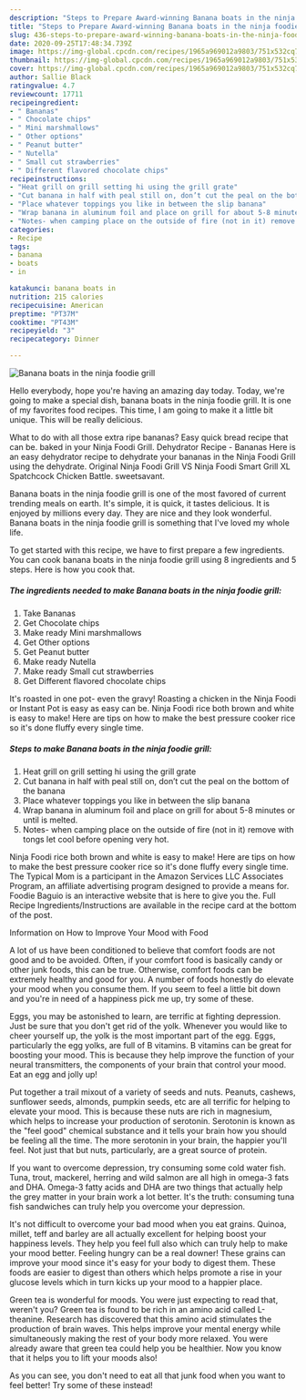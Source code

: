 ```yaml
---
description: "Steps to Prepare Award-winning Banana boats in the ninja foodie grill"
title: "Steps to Prepare Award-winning Banana boats in the ninja foodie grill"
slug: 436-steps-to-prepare-award-winning-banana-boats-in-the-ninja-foodie-grill
date: 2020-09-25T17:48:34.739Z
image: https://img-global.cpcdn.com/recipes/1965a969012a9803/751x532cq70/banana-boats-in-the-ninja-foodie-grill-recipe-main-photo.jpg
thumbnail: https://img-global.cpcdn.com/recipes/1965a969012a9803/751x532cq70/banana-boats-in-the-ninja-foodie-grill-recipe-main-photo.jpg
cover: https://img-global.cpcdn.com/recipes/1965a969012a9803/751x532cq70/banana-boats-in-the-ninja-foodie-grill-recipe-main-photo.jpg
author: Sallie Black
ratingvalue: 4.7
reviewcount: 17711
recipeingredient:
- " Bananas"
- " Chocolate chips"
- " Mini marshmallows"
- " Other options"
- " Peanut butter"
- " Nutella"
- " Small cut strawberries"
- " Different flavored chocolate chips"
recipeinstructions:
- "Heat grill on grill setting hi using the grill grate"
- "Cut banana in half with peal still on, don’t cut the peal on the bottom of the banana"
- "Place whatever toppings you like in between the slip banana"
- "Wrap banana in aluminum foil and place on grill for about 5-8 minutes or until is melted."
- "Notes- when camping place on the outside of fire (not in it) remove with tongs let cool before opening very hot."
categories:
- Recipe
tags:
- banana
- boats
- in

katakunci: banana boats in 
nutrition: 215 calories
recipecuisine: American
preptime: "PT37M"
cooktime: "PT43M"
recipeyield: "3"
recipecategory: Dinner

---
```



![Banana boats in the ninja foodie grill](https://img-global.cpcdn.com/recipes/1965a969012a9803/751x532cq70/banana-boats-in-the-ninja-foodie-grill-recipe-main-photo.jpg)

Hello everybody, hope you're having an amazing day today. Today, we're going to make a special dish, banana boats in the ninja foodie grill. It is one of my favorites food recipes. This time, I am going to make it a little bit unique. This will be really delicious.

What to do with all those extra ripe bananas? Easy quick bread recipe that can be. baked in your Ninja Foodi Grill. Dehydrator Recipe - Bananas Here is an easy dehydrator recipe to dehydrate your bananas in the Ninja Foodi Grill using the dehydrate. Original Ninja Foodi Grill VS Ninja Foodi Smart Grill XL Spatchcock Chicken Battle. sweetsavant.

Banana boats in the ninja foodie grill is one of the most favored of current trending meals on earth. It's simple, it is quick, it tastes delicious. It is enjoyed by millions every day. They are nice and they look wonderful. Banana boats in the ninja foodie grill is something that I've loved my whole life.


To get started with this recipe, we have to first prepare a few ingredients. You can cook banana boats in the ninja foodie grill using 8 ingredients and 5 steps. Here is how you cook that.

<!--inarticleads1-->

##### The ingredients needed to make Banana boats in the ninja foodie grill:

1. Take  Bananas
1. Get  Chocolate chips
1. Make ready  Mini marshmallows
1. Get  Other options
1. Get  Peanut butter
1. Make ready  Nutella
1. Make ready  Small cut strawberries
1. Get  Different flavored chocolate chips


It&#39;s roasted in one pot- even the gravy! Roasting a chicken in the Ninja Foodi or Instant Pot is easy as easy can be. Ninja Foodi rice both brown and white is easy to make! Here are tips on how to make the best pressure cooker rice so it&#39;s done fluffy every single time. 

<!--inarticleads2-->

##### Steps to make Banana boats in the ninja foodie grill:

1. Heat grill on grill setting hi using the grill grate
1. Cut banana in half with peal still on, don’t cut the peal on the bottom of the banana
1. Place whatever toppings you like in between the slip banana
1. Wrap banana in aluminum foil and place on grill for about 5-8 minutes or until is melted.
1. Notes- when camping place on the outside of fire (not in it) remove with tongs let cool before opening very hot.


Ninja Foodi rice both brown and white is easy to make! Here are tips on how to make the best pressure cooker rice so it&#39;s done fluffy every single time. The Typical Mom is a participant in the Amazon Services LLC Associates Program, an affiliate advertising program designed to provide a means for. Foodie Baguio is an interactive website that is here to give you the. Full Recipe Ingredients/Instructions are available in the recipe card at the bottom of the post. 

Information on How to Improve Your Mood with Food


A lot of us have been conditioned to believe that comfort foods are not good and to be avoided. Often, if your comfort food is basically candy or other junk foods, this can be true. Otherwise, comfort foods can be extremely healthy and good for you. A number of foods honestly do elevate your mood when you consume them. If you seem to feel a little bit down and you're in need of a happiness pick me up, try some of these.

Eggs, you may be astonished to learn, are terrific at fighting depression. Just be sure that you don't get rid of the yolk. Whenever you would like to cheer yourself up, the yolk is the most important part of the egg. Eggs, particularly the egg yolks, are full of B vitamins. B vitamins can be great for boosting your mood. This is because they help improve the function of your neural transmitters, the components of your brain that control your mood. Eat an egg and jolly up!

Put together a trail mixout of a variety of seeds and nuts. Peanuts, cashews, sunflower seeds, almonds, pumpkin seeds, etc are all terrific for helping to elevate your mood. This is because these nuts are rich in magnesium, which helps to increase your production of serotonin. Serotonin is known as the "feel good" chemical substance and it tells your brain how you should be feeling all the time. The more serotonin in your brain, the happier you'll feel. Not just that but nuts, particularly, are a great source of protein.

If you want to overcome depression, try consuming some cold water fish. Tuna, trout, mackerel, herring and wild salmon are all high in omega-3 fats and DHA. Omega-3 fatty acids and DHA are two things that actually help the grey matter in your brain work a lot better. It's the truth: consuming tuna fish sandwiches can truly help you overcome your depression. 

It's not difficult to overcome your bad mood when you eat grains. Quinoa, millet, teff and barley are all actually excellent for helping boost your happiness levels. They help you feel full also which can truly help to make your mood better. Feeling hungry can be a real downer! These grains can improve your mood since it's easy for your body to digest them. These foods are easier to digest than others which helps promote a rise in your glucose levels which in turn kicks up your mood to a happier place.

Green tea is wonderful for moods. You were just expecting to read that, weren't you? Green tea is found to be rich in an amino acid called L-theanine. Research has discovered that this amino acid stimulates the production of brain waves. This helps improve your mental energy while simultaneously making the rest of your body more relaxed. You were already aware that green tea could help you be healthier. Now you know that it helps you to lift your moods also!

As you can see, you don't need to eat all that junk food when you want to feel better! Try some of these instead!

